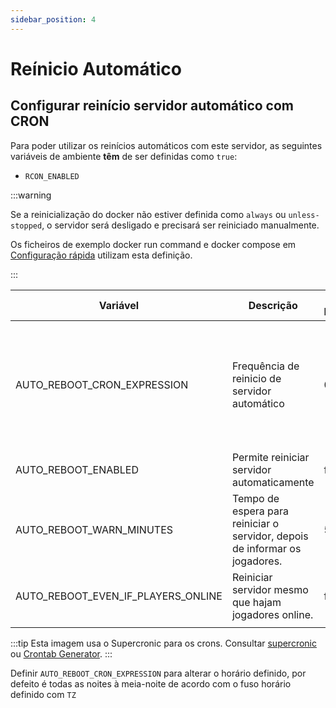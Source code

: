 ```yaml
---
sidebar_position: 4
---
```


# Reínicio Automático

## Configurar reinício servidor automático com CRON

Para poder utilizar os reinícios automáticos com este servidor, as seguintes variáveis de ambiente **têm** de ser definidas como `true`:

- `RCON_ENABLED`

:::warning

Se a reinicialização do docker não estiver definida como `always` ou `unless-stopped`, o servidor será desligado e precisará ser reiniciado manualmente.

Os ficheiros de exemplo docker run command e docker compose em [Configuração rápida](/pt-PT/) utilizam esta definição.

:::

| Variável                           | Descrição                                                                   | Valor Predefinido | Valores Aceites                                                                                                  |
| ---------------------------------- | --------------------------------------------------------------------------- | ----------------- | ---------------------------------------------------------------------------------------------------------------- |
| AUTO_REBOOT_CRON_EXPRESSION        | Frequência de reinicio de servidor automático                               | 0 0 \* \* \*      | Precisa de uma expressão do CRON. Ver - [Configurar reinício servidor com CRON](/pt-PT/guides/automatic-reboots) |
| AUTO_REBOOT_ENABLED                | Permite reiniciar servidor automaticamente                                  | false             | true/false                                                                                                       |
| AUTO_REBOOT_WARN_MINUTES           | Tempo de espera para reiniciar o servidor, depois de informar os jogadores. | 5                 | !0                                                                                                               |
| AUTO_REBOOT_EVEN_IF_PLAYERS_ONLINE | Reiniciar servidor mesmo que hajam jogadores online.                        | false             | true/false                                                                                                       |
|                                    |

:::tip
Esta imagem usa o Supercronic para os crons.
Consultar [supercronic](https://github.com/aptible/supercronic#crontab-format)
ou [Crontab Generator](https://crontab-generator.org).
:::

Definir `AUTO_REBOOT_CRON_EXPRESSION` para alterar o horário definido, por defeito é todas as noites à meia-noite de acordo com o fuso horário definido com `TZ`
